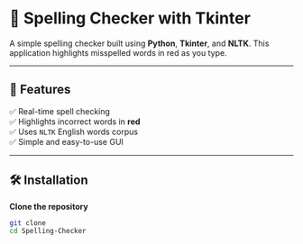 # 📝 Spelling Checker with Tkinter

A simple spelling checker built using **Python**, **Tkinter**, and **NLTK**. This application highlights misspelled words in red as you type. 

---

## 📌 Features
✅ Real-time spell checking  
✅ Highlights incorrect words in **red**  
✅ Uses `NLTK` English words corpus  
✅ Simple and easy-to-use GUI  

---

## 🛠 Installation

 **Clone the repository**  
   ```sh
   git clone 
   cd Spelling-Checker
